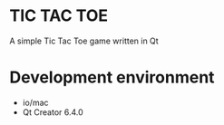# TIC TAC TOE
A simple Tic Tac Toe game written in Qt

<h1> Development environment </h1>
<ul>  
  <li> io/mac </li>
  <li> Qt Creator 6.4.0 </li>
</ul>

